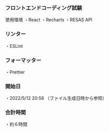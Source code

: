 ### フロントエンドコーディング試験
使用環境
・React
・Recharts
・RESAS API

### リンター
・ESLint

### フォーマッター
・Prettier

### 開始日
・2022/5/12 20:58
（ファイル生成日時から参照）

### 合計時間
・約６時間